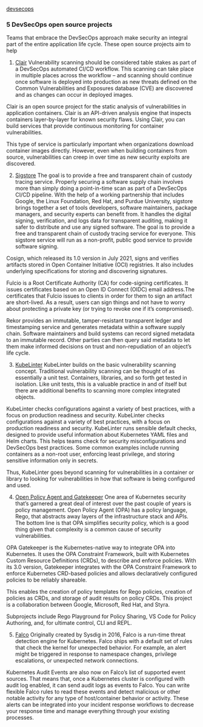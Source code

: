 [devsecops](https://enterprisersproject.com/article/2021/8/5-devsecops-open-source-projects-know)

### 5 DevSecOps open source projects
Teams that embrace the DevSecOps approach make security an integral part of the entire application life cycle. These open source projects aim to help

1. [Clair](https://github.com/quay/clair)
Vulnerability scanning should be considered table stakes as part of a DevSecOps automated CI/CD workflow. This scanning can take place in multiple places across the workflow – and scanning should continue once software is deployed into production as new threats defined on the Common Vulnerabilities and Exposures database (CVE) are discovered and as changes can occur in deployed images.

Clair is an open source project for the static analysis of vulnerabilities in application containers. Clair is an API-driven analysis engine that inspects containers layer-by-layer for known security flaws. Using Clair, you can build services that provide continuous monitoring for container vulnerabilities.

This type of service is particularly important when organizations download container images directly. However, even when building containers from source, vulnerabilities can creep in over time as new security exploits are discovered.

2. [Sigstore](https://www.sigstore.dev/)
The goal is to provide a free and transparent chain of custody tracing service.
Properly securing a software supply chain involves more than simply doing a point-in-time scan as part of a DevSecOps CI/CD pipeline. With the help of a working partnership that includes Google, the Linux Foundation, Red Hat, and Purdue University, sigstore brings together a set of tools developers, software maintainers, package managers, and security experts can benefit from. It handles the digital signing, verification, and logs data for transparent auditing, making it safer to distribute and use any signed software. The goal is to provide a free and transparent chain of custody tracing service for everyone. This sigstore service will run as a non-profit, public good service to provide software signing.

Cosign, which released its 1.0 version in July 2021, signs and verifies artifacts stored in Open Container Initiative (OCI) registries. It also includes underlying specifications for storing and discovering signatures.

Fulcio is a Root Certificate Authority (CA) for code-signing certificates. It issues certificates based on an Open ID Connect (OIDC) email address.The certificates that Fulcio issues to clients in order for them to sign an artifact are short-lived. As a result, users can sign things and not have to worry about protecting a private key (or trying to revoke one if it’s compromised).

Rekor provides an immutable, tamper-resistant transparent ledger and timestamping service and generates metadata within a software supply chain. Software maintainers and build systems can record signed metadata to an immutable record. Other parties can then query said metadata to let them make informed decisions on trust and non-repudiation of an object’s life cycle.

3. [KubeLinter](https://github.com/stackrox/kube-linter)
KubeLinter builds on the basic vulnerability scanning concept. Traditional vulnerability scanning can be thought of as essentially a unit test. Containers, libraries, and so forth get tested in isolation. Like unit tests, this is a valuable practice in and of itself but there are additional benefits to scanning more complex integrated objects.

KubeLinter checks configurations against a variety of best practices, with a focus on production readiness and security.
KubeLinter checks configurations against a variety of best practices, with a focus on production readiness and security. KubeLinter runs sensible default checks, designed to provide useful information about Kubernetes YAML files and Helm charts. This helps teams check for security misconfigurations and DevSecOps best practices. Some common examples include running containers as a non-root user, enforcing least privilege, and storing sensitive information only in secrets.

Thus, KubeLinter goes beyond scanning for vulnerabilities in a container or library to looking for vulnerabilities in how that software is being configured and used.

4. [Open Policy Agent and Gatekeeper](https://github.com/open-policy-agent/gatekeeper)
One area of Kubernetes security that’s garnered a great deal of interest over the past couple of years is policy management. Open Policy Agent (OPA) has a policy language, Rego, that abstracts away layers of the infrastructure stack and APIs. The bottom line is that OPA simplifies security policy, which is a good thing given that complexity is a common cause of security vulnerabilities.

OPA Gatekeeper is the Kubernetes-native way to integrate OPA into Kubernetes. It uses the OPA Constraint Framework, built with Kubernetes Custom Resource Definitions (CRDs), to describe and enforce policies. With its 3.0 version, Gatekeeper integrates with the OPA Constraint Framework to enforce Kubernetes CRD-based policies and allows declaratively configured policies to be reliably shareable.

This enables the creation of policy templates for Rego policies, creation of policies as CRDs, and storage of audit results on policy CRDs. This project is a collaboration between Google, Microsoft, Red Hat, and Styra.

Subprojects include Rego Playground for Policy Sharing, VS Code for Policy Authoring, and, for ultimate control, CLI and REPL.

5. [Falco](https://falco.org/)
Originally created by Sysdig in 2016, Falco is a run-time threat detection engine for Kubernetes. Falco ships with a default set of rules that check the kernel for unexpected behavior. For example, an alert might be triggered in response to namespace changes, privilege escalations, or unexpected network connections.

Kubernetes Audit Events are also now on Falco’s list of supported event sources. That means that, once a Kubernetes cluster is configured with audit log enabled, it can send audit logs as events to Falco. You can write flexible Falco rules to read these events and detect malicious or other notable activity for any type of host/container behavior or activity. These alerts can be integrated into your incident response workflows to decrease your response time and manage everything through your existing processes.

